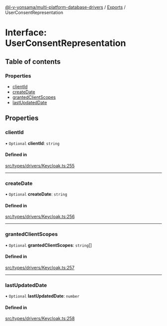 [@l-v-yonsama/multi-platform-database-drivers](../README.md) / [Exports](../modules.md) / UserConsentRepresentation

# Interface: UserConsentRepresentation

## Table of contents

### Properties

- [clientId](UserConsentRepresentation.md#clientid)
- [createDate](UserConsentRepresentation.md#createdate)
- [grantedClientScopes](UserConsentRepresentation.md#grantedclientscopes)
- [lastUpdatedDate](UserConsentRepresentation.md#lastupdateddate)

## Properties

### clientId

• `Optional` **clientId**: `string`

#### Defined in

[src/types/drivers/Keycloak.ts:255](https://github.com/l-v-yonsama/db-drivers/blob/d7411fa80bbe459f29f7bf46483be482369d0924/src/types/drivers/Keycloak.ts#L255)

___

### createDate

• `Optional` **createDate**: `string`

#### Defined in

[src/types/drivers/Keycloak.ts:256](https://github.com/l-v-yonsama/db-drivers/blob/d7411fa80bbe459f29f7bf46483be482369d0924/src/types/drivers/Keycloak.ts#L256)

___

### grantedClientScopes

• `Optional` **grantedClientScopes**: `string`[]

#### Defined in

[src/types/drivers/Keycloak.ts:257](https://github.com/l-v-yonsama/db-drivers/blob/d7411fa80bbe459f29f7bf46483be482369d0924/src/types/drivers/Keycloak.ts#L257)

___

### lastUpdatedDate

• `Optional` **lastUpdatedDate**: `number`

#### Defined in

[src/types/drivers/Keycloak.ts:258](https://github.com/l-v-yonsama/db-drivers/blob/d7411fa80bbe459f29f7bf46483be482369d0924/src/types/drivers/Keycloak.ts#L258)
